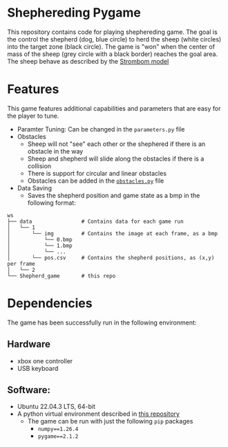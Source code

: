 # Shephereding Pygame
This repository contains code for playing shephereding game. The goal is the control the shepherd (dog, blue circle) to herd the sheep (white circles) into the target zone (black circle). The game is "won" when the center of mass of the sheep (grey circle with a black border) reaches the goal area. The sheep behave as described by the [Strombom model](https://royalsocietypublishing.org/doi/10.1098/rsif.2014.0719)

# Features
This game features additional capabilities and parameters that are easy for the player to tune.
- Paramter Tuning: Can be changed in the `parameters.py` file
- Obstacles
    - Sheep will not "see" each other or the shephered if there is an obstacle in the way
    - Sheep and shepherd will slide along the obstacles if there is a collision
    - There is support for circular and linear obstacles
    - Obstacles can be added in the [`obstacles.py`](obstacles.py) file
- Data Saving
    - Saves the shepherd position and game state as a bmp in the following format:
```
ws
├── data                # Contains data for each game run
│   └── 1  
│       └── img         # Contains the image at each frame, as a bmp
│           └── 0.bmp
│           └── 1.bmp
│           └── ...
│       └── pos.csv     # Contains the shepherd positions, as (x,y) per frame
│   └── 2  
└── Shepherd_game       # this repo
```

# Dependencies
The game has been successfully run in the following environment:

## Hardware
- xbox one controller
- USB keyboard

## Software:
- Ubuntu 22.04.3 LTS, 64-bit
- A python virtual environment described in [this repository]()
    - The game can be run with just the following `pip` packages
        - `numpy==1.26.4`
        - `pygame==2.1.2`
    